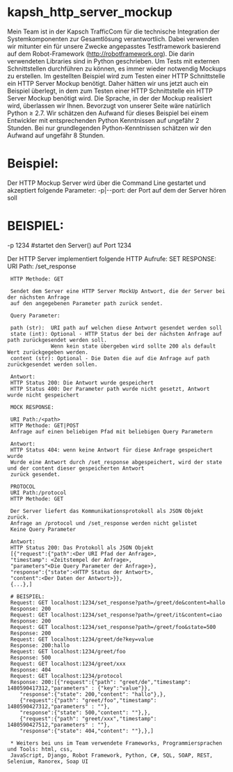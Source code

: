 # kapsh_http_server_mockup
Mein Team ist in der Kapsch TrafficCom für die technische Integration der Systemkomponenten zur Gesamtlösung verantwortlich.
Dabei verwenden wir mitunter ein für unsere Zwecke angepasstes Testframework basierend auf dem Robot-Framework 
(http://robotframework.org).
Die darin verwendeten Libraries sind in Python geschrieben.
Um Tests mit externen Schnittstellen durchführen zu können, es immer wieder notwendig Mockups zu erstellen.
Im gestellten Beispiel wird zum Testen einer HTTP Schnittstelle ein HTTP Server Mockup benötigt.
Daher hätten wir uns jetzt auch ein Beispiel überlegt, 
in dem zum Testen einer HTTP Schnittstelle ein HTTP Server Mockup benötigt wird.
Die Sprache, in der der Mockup realisiert wird, überlassen wir Ihnen.
Bevorzugt von unserer Seite wäre natürlich Python ≥ 2.7. 
Wir schätzen den Aufwand für dieses Beispiel
bei einem Entwickler mit entsprechenden Python Kenntnissen auf ungefähr 2 Stunden.
Bei nur grundlegenden Python-Kenntnissen schätzen wir den Aufwand auf ungefähr 8 Stunden.  

# Beispiel: 
Der HTTP Mockup Server wird über die Command Line gestartet und akzeptiert folgende Parameter:
  -p|--port: der Port auf dem der Server hören soll
  
 # BEISPIEL:
 <exe> -p 1234   #startet den Server(<exe>) auf Port 1234 
 
 Der HTTP Server implementiert folgende HTTP Aufrufe: 
     SET RESPONSE: URI Path: /set_response 
     
     HTTP Methode: GET
     
     Sendet dem Server eine HTTP Server MockUp Antwort, die der Server bei der nächsten Anfrage 
     auf den angegebenen Parameter path zurück sendet.                  
     
     Query Parameter:                                             
     
     path (str):  URI path auf welchen diese Antwort gesendet werden soll 
     state (int): Optional - HTTP Status der bei der nächsten Anfrage auf path zurückgesendet werden soll. 
                  Wenn kein state übergeben wird sollte 200 als default Wert zurückgegeben werden.
     content (str): Optional - Die Daten die auf die Anfrage auf path zurückgesendet werden sollen.   
     
     Antwort:                                              
     HTTP Status 200: Die Antwort wurde gespeichert                                              
     HTTP Status 400: Der Parameter path wurde nicht gesetzt, Antwort wurde nicht gespeichert   
     
     MOCK RESPONSE:          
     
     URI Path:/<path>     
     HTTP Methode: GET|POST
     Anfrage auf einen beliebigen Pfad mit beliebigen Query Parametern
     
     Antwort:
     HTTP Status 404: wenn keine Antwort für diese Anfrage gespeichert wurde
     Wurde eine Antwort durch /set_response abgespeichert, wird der state und der content dieser gespeicherten Antwort
     zurück gesendet.
     
     PROTOCOL
     URI Path:/protocol
     HTTP Methode: GET 
     
     Der Server liefert das Kommunikationsprotokoll als JSON Objekt zurück.
     Anfrage an /protocol und /set_response werden nicht gelistet   
     Keine Query Parameter
     
     Antwort:
     HTTP Status 200: Das Protokoll als JSON Objekt
     [{"request":{"path":<Der URI Pfad der Anfrage>,
     "timestamp": <Zeitstempel der Anfrage>, 
     "parameters"<Die Query Parameter der Anfrage>},
     "response":{"state":<HTTP Status der Antwort>,
     "content":<Der Daten der Antwort>}},
     {...},]
     
     # BEISPIEL:
     Request: GET localhost:1234/set_response?path=/greet/de&content=hallo
     Response: 200 
     Request: GET localhost:1234/set_response?path=/greet/it&content=ciao
     Response: 200 
     Request: GET localhost:1234/set_response?path=/greet/foo&state=500
     Response: 200
     Request: GET localhost:1234/greet/de?key=value
     Response: 200:hallo
     Request: GET localhost:1234/greet/foo 
     Response: 500 
     Request: GET localhost:1234/greet/xxx 
     Response: 404
     Request: GET localhost:1234/protocol
     Response: 200:[{"request":{"path": "greet/de","timestamp": 1480590417312,"parameters" : {"key":"value"}},
        "response":{"state": 200,"content": "hallo"},},
        {"request":{"path": "greet/foo","timestamp": 1480590427312,"parameters" : ""},
        "response":{"state": 500,"content": ""},},
        {"request":{"path": "greet/xxx","timestamp": 1480590427512,"parameters" : ""},
        "response":{"state": 404,"content": ""},},]
     
     * Weiters bei uns im Team verwendete Frameworks, Programmiersprachen und Tools: html, css,
     JavaScript, Django, Robot Framework, Python, C#, SQL, SOAP, REST, Selenium, Ranorex, Soap UI  
    
